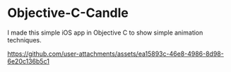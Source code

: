 # Objective-C-Candle
I made this simple iOS app in Objective C to show simple animation techniques.




https://github.com/user-attachments/assets/ea15893c-46e8-4986-8d98-6e20c136b5c1


